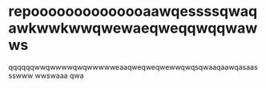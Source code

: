 # repoooooooooooooaawqessssqwaqawkwwkwwqwewaeqweqqwqqwawws
qqqqqqwwqwwwwqwqwwwwweaaqweqweqwewwqwqsqwaaqaawqasaassswww
wwswaaa
qwa
